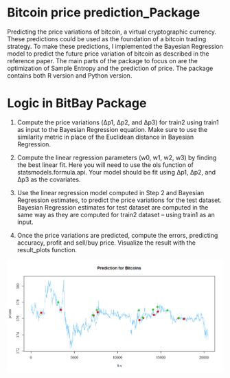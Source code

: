 # Bitcoin price prediction_Package
Predicting the price variations of bitcoin, a virtual cryptographic currency. These predictions could be used as the foundation of a bitcoin trading strategy. To make these predictions, I implemented the Bayesian Regression model to predict the future price variation of bitcoin as described in the reference paper. 
The main parts of the package to focus on are the optimization of Sample Entropy and the prediction of price.
The package contains both R version and Python version.

# Logic in BitBay Package 
1. Compute the price variations (Δp1, Δp2, and Δp3) for train2 using train1 as input to the Bayesian Regression equation. Make sure to use the similarity metric in place of the Euclidean distance in Bayesian Regression.

2. Compute the linear regression parameters (w0, w1, w2, w3) by finding the best linear fit. Here you will need to use the ols function of statsmodels.formula.api. Your model should be fit using Δp1, Δp2, and Δp3 as the covariates. 

3. Use the linear regression model computed in Step 2 and Bayesian Regression estimates, to predict the price variations for the test dataset. Bayesian Regression estimates for test dataset are computed in the same way as they are computed for train2 dataset – using train1 as an input.

4. Once the price variations are predicted, compute the errors, predicting accuracy, profit and  sell/buy price. Visualize the result with the result_plots function.

![Prediction for Bitcoin Price Variation](https://github.com/teenbress/BitBay_Package/blob/master/Prediction%20for%20Bitcoin.png)
